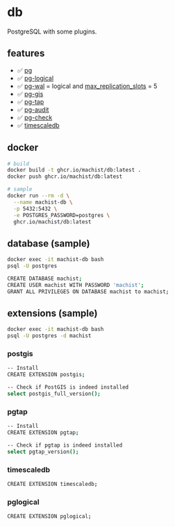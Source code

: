 # db

PostgreSQL with some plugins.

## features

- ✅ [pg](https://www.postgresql.org/)
- ✅ [pg-logical](https://github.com/2ndQuadrant/pglogical)
- ✅ [pg-wal](https://www.postgresql.org/docs/current/runtime-config-wal.html) = logical and [max_replication_slots](https://www.postgresql.org/docs/current/runtime-config-replication.html) = 5
- ✅ [pg-gis](https://postgis.net/)
- ✅ [pg-tap](https://pgtap.org/)
- ✅ [pg-audit](https://www.pgaudit.org/)
- ✅ [pg-check](https://github.com/okbob/plpgsql_check)
- ✅ [timescaledb](https://github.com/timescale/timescaledb)

## docker
````bash
# build
docker build -t ghcr.io/machist/db:latest .
docker push ghcr.io/machist/db:latest

# sample
docker run --rm -d \
  --name machist-db \
  -p 5432:5432 \
  -e POSTGRES_PASSWORD=postgres \
  ghcr.io/machist/db:latest
````

## database (sample)
````bash
docker exec -it machist-db bash
psql -U postgres 

CREATE DATABASE machist;
CREATE USER machist WITH PASSWORD 'machist';
GRANT ALL PRIVILEGES ON DATABASE machist to machist;
````

## extensions (sample)
````bash
docker exec -it machist-db bash
psql -U postgres -d machist
````

### postgis
````bash
-- Install
CREATE EXTENSION postgis;

-- Check if PostGIS is indeed installed
select postgis_full_version();
````

### pgtap
````bash
-- Install
CREATE EXTENSION pgtap;

-- Check if pgtap is indeed installed
select pgtap_version();
````

### timescaledb
````bash
CREATE EXTENSION timescaledb;
````

### pglogical
````bash
CREATE EXTENSION pglogical;
````